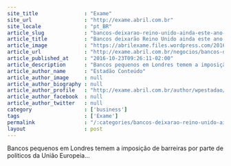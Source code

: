 ```yaml
---
site_title               : "Exame"
site_url                 : "http://exame.abril.com.br"
site_locale              : "pt_BR"
article_slug             : "bancos-deixarao-reino-unido-ainda-este-ano-por-causa-do-brexit"
article_title            : "Bancos deixarão Reino Unido ainda este ano por causa do Brexit"
article_image            : "https://abrilexame.files.wordpress.com/2016/10/size_960_16_9_gettyimages-542737562.jpg?quality=70&strip=all&w=960"
article_url              : "http://exame.abril.com.br/negocios/bancos-deixarao-reino-unido-ainda-este-ano-por-causa-do-brexit/"
article_published_at     : "2016-10-23T09:26:11-02:00"
article_description      : "Bancos pequenos em Londres temem a imposição de barreiras por parte de políticos da União Europeia..."
article_author_name      : "Estadão Conteúdo"
article_author_image     : null
article_author_biography : null
article_author_profile   : "http://exame.abril.com.br/author/wpestadao/"
article_author_facebook  : null
article_author_twitter   : null
category                 : ['business']
tags                     : ['Exame']
permalink                : "/:categories/bancos-deixarao-reino-unido-ainda-este-ano-por-causa-do-brexit/"
layout                   : post
---
```


Bancos pequenos em Londres temem a imposição de barreiras por parte de políticos da União Europeia...
